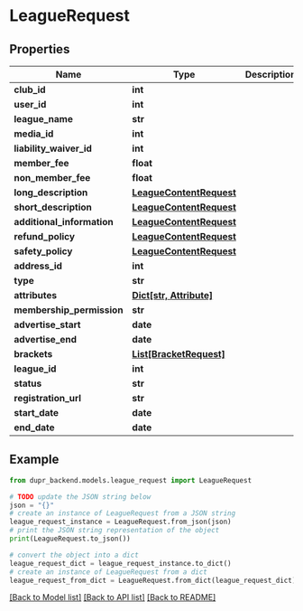 # LeagueRequest


## Properties

Name | Type | Description | Notes
------------ | ------------- | ------------- | -------------
**club_id** | **int** |  | 
**user_id** | **int** |  | 
**league_name** | **str** |  | 
**media_id** | **int** |  | 
**liability_waiver_id** | **int** |  | [optional] 
**member_fee** | **float** |  | [optional] 
**non_member_fee** | **float** |  | 
**long_description** | [**LeagueContentRequest**](LeagueContentRequest.md) |  | [optional] 
**short_description** | [**LeagueContentRequest**](LeagueContentRequest.md) |  | [optional] 
**additional_information** | [**LeagueContentRequest**](LeagueContentRequest.md) |  | [optional] 
**refund_policy** | [**LeagueContentRequest**](LeagueContentRequest.md) |  | [optional] 
**safety_policy** | [**LeagueContentRequest**](LeagueContentRequest.md) |  | [optional] 
**address_id** | **int** |  | 
**type** | **str** |  | [optional] 
**attributes** | [**Dict[str, Attribute]**](Attribute.md) |  | [optional] 
**membership_permission** | **str** |  | [optional] 
**advertise_start** | **date** |  | [optional] 
**advertise_end** | **date** |  | [optional] 
**brackets** | [**List[BracketRequest]**](BracketRequest.md) |  | [optional] 
**league_id** | **int** |  | [optional] 
**status** | **str** |  | [optional] 
**registration_url** | **str** |  | 
**start_date** | **date** |  | 
**end_date** | **date** |  | 

## Example

```python
from dupr_backend.models.league_request import LeagueRequest

# TODO update the JSON string below
json = "{}"
# create an instance of LeagueRequest from a JSON string
league_request_instance = LeagueRequest.from_json(json)
# print the JSON string representation of the object
print(LeagueRequest.to_json())

# convert the object into a dict
league_request_dict = league_request_instance.to_dict()
# create an instance of LeagueRequest from a dict
league_request_from_dict = LeagueRequest.from_dict(league_request_dict)
```
[[Back to Model list]](../README.md#documentation-for-models) [[Back to API list]](../README.md#documentation-for-api-endpoints) [[Back to README]](../README.md)



